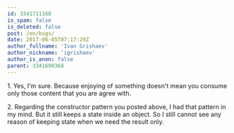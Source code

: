 ```yaml
---
id: 3341711168
is_spam: false
is_deleted: false
post: /en/bugs/
date: 2017-06-05T07:17:29Z
author_fullname: 'Ivan Grishaev'
author_nickname: 'igrishaev'
author_is_anon: false
parent: 3341690368
---
```


<p>1. Yes, I'm sure. Because enjoying of something doesn't mean you consume only those content that you are agree with.</p><p>2. Regarding the constructor pattern you posted above, I had that pattern in my mind. But it still keeps a state inside an object. So I still cannot see any reason of keeping state when we need the result only.</p>
